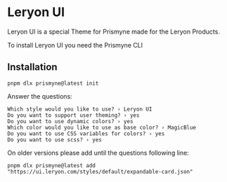 # Leryon UI
Leryon UI is a special Theme for Prismyne made for the Leryon Products.

To install Leryon UI you need the Prismyne CLI

## Installation
```
pnpm dlx prismyne@latest init
```

Answer the questions:
```
Which style would you like to use? › Leryon UI
Do you want to support user theming? › yes
Do you want to use dynamic colors? › yes
Which color would you like to use as base color? › MagicBlue
Do you want to use CSS variables for colors? › yes
Do you want to use scss? › yes
```

On older versions please add until the questions following line:
```
pnpm dlx prismyne@latest add "https://ui.leryon.com/styles/default/expandable-card.json"
```
